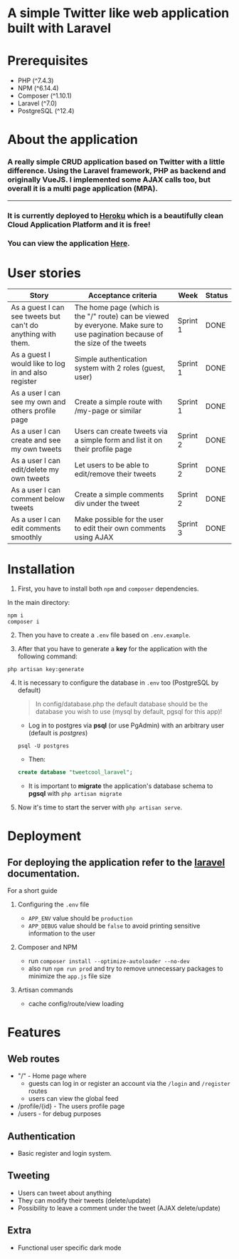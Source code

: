 # A simple Twitter like web application built with Laravel

# Prerequisites

-   PHP (^7.4.3)
-   NPM (^6.14.4)
-   Composer (^1.10.1)
-   Laravel (^7.0)
-   PostgreSQL (^12.4)

# About the application

### A really simple CRUD application based on Twitter with a little difference. Using the Laravel framework, PHP as backend and originally VueJS. I implemented some AJAX calls too, but overall it is a multi page application (MPA).

---

### It is currently deployed to [Heroku](https://www.heroku.com/) which is a beautifully clean Cloud Application Platform and it is free!

### You can view the application [Here](http://tweetcool.herokuapp.com/).

# User stories

| Story                                                        | Acceptance criteria                                                                                                             | Week     | Status |
| ------------------------------------------------------------ | ------------------------------------------------------------------------------------------------------------------------------- | -------- | ------ |
| As a guest I can see tweets but can't do anything with them. | The home page (which is the "/" route) can be viewed by everyone. Make sure to use pagination because of the size of the tweets | Sprint 1 | DONE   |
| As a guest I would like to log in and also register          | Simple authentication system with 2 roles (guest, user)                                                                         | Sprint 1 | DONE   |
| As a user I can see my own and others profile page           | Create a simple route with /my-page or similar                                                                                  | Sprint 1 | DONE   |
| As a user I can create and see my own tweets                 | Users can create tweets via a simple form and list it on their profile page                                                     | Sprint 2 | DONE   |
| As a user I can edit/delete my own tweets                    | Let users to be able to edit/remove their tweets                                                                                | Sprint 2 | DONE   |
| As a user I can comment below tweets                         | Create a simple comments div under the tweet                                                                                    | Sprint 2 | DONE   |
| As a user I can edit comments smoothly                       | Make possible for the user to edit their own comments using AJAX                                                                | Sprint 3 | DONE   |

# Installation

1. First, you have to install both `npm` and `composer` dependencies.

In the main directory:

```
npm i
composer i
```

2. Then you have to create a `.env` file based on `.env.example`.

3. After that you have to generate a **key** for the application with the following command:

```
php artisan key:generate
```

4. It is necessary to configure the database in `.env` too (PostgreSQL by default)


    >In config/database.php the default database should be the database you wish to use (mysql by default, pgsql for this app)!

    - Log in to postgres via **psql** (or use PgAdmin) with an arbitrary user (default is _postgres_)

    ```
    psql -U postgres
    ```

    - Then:

    ```sql
    create database "tweetcool_laravel";
    ```

    - It is important to **migrate** the application's database schema to **pgsql** with `php artisan migrate`

5. Now it's time to start the server with `php artisan serve`.

# Deployment

## For deploying the application refer to the [laravel](https://laravel.com/docs/7.x/deployment) documentation.

For a short guide

1. Configuring the `.env` file

    - `APP_ENV` value should be `production`
    - `APP_DEBUG` value should be `false` to avoid printing sensitive information to the user

2. Composer and NPM

    - run `composer install --optimize-autoloader --no-dev`
    - also run `npm run prod` and try to remove unnecessary packages to minimize the `app.js` file size

3. Artisan commands
    - cache config/route/view loading

# Features

## Web routes

-   "/" - Home page where
    -   guests can log in or register an account via the `/login` and `/register` routes
    -   users can view the global feed
-   /profile/{id} - The users profile page
-   /users - for debug purposes

## Authentication

-   Basic register and login system.

## Tweeting

-   Users can tweet about anything
-   They can modify their tweets (delete/update)
-   Possibility to leave a comment under the tweet (AJAX delete/update)

## Extra

-   Functional user specific dark mode
